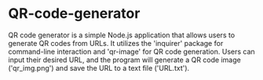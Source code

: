 # QR-code-generator
QR code generator is a simple Node.js application that allows users to generate QR codes from URLs. It utilizes the 'inquirer' package for command-line interaction and 'qr-image' for QR code generation. Users can input their desired URL, and the program will generate a QR code image ('qr_img.png') and save the URL to a text file ('URL.txt').
